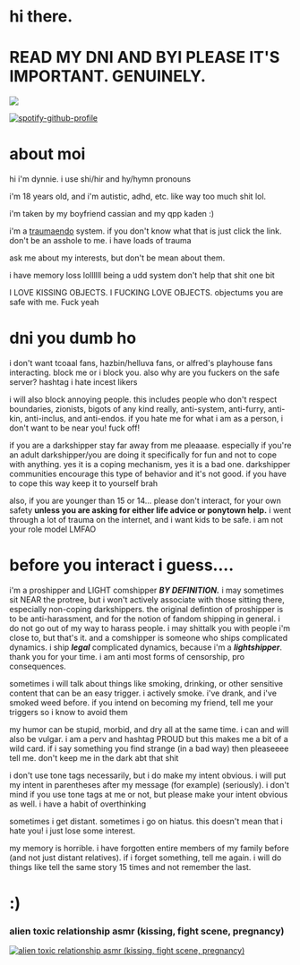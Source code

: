 # hi there.
# READ MY DNI AND BYI PLEASE IT'S IMPORTANT. GENUINELY.

![](https://komarev.com/ghpvc/?username=sanctifiedcybersex&abbreviated=true)

[![spotify-github-profile](https://spotify-github-profile.kittinanx.com/api/view?uid=4fp0asyhbo9h5rumcdu5tintk&cover_image=true&theme=default&show_offline=false&background_color=2c2c35&interchange=true&bar_color=dda1b3&bar_color_cover=false)](https://spotify-github-profile.kittinanx.com/api/view?uid=4fp0asyhbo9h5rumcdu5tintk&redirect=true)

# about moi

hi i'm dynnie. i use shi/hir and hy/hymn pronouns

i'm 18 years old, and i'm autistic, adhd, etc. like way too much shit lol.

i'm taken by my boyfriend cassian and my qpp kaden :)

i'm a [traumaendo](https://pluralpedia.org/w/TraumaEndo) system. if you don't know what that is just click the link. don't be an asshole to me. i have loads of trauma

ask me about my interests, but don't be mean about them.

i have memory loss lollllll being a udd system don't help that shit one bit

I LOVE KISSING OBJECTS. I FUCKING LOVE OBJECTS. objectums you are safe with me. Fuck yeah

# dni you dumb ho

i don't want tcoaal fans, hazbin/helluva fans, or alfred's playhouse fans interacting. block me or i block you. also why are you fuckers on the safe server? hashtag i hate incest likers

i will also block annoying people. this includes people who don't respect boundaries, zionists, bigots of any kind really, anti-system, anti-furry, anti-kin, anti-inclus, and anti-endos. if you hate me for what i am as a person, i don't want to be near you! fuck off!

if you are a darkshipper stay far away from me pleaaase. especially if you're an adult darkshipper/you are doing it specifically for fun and not to cope with anything. yes it is a coping mechanism, yes it is a bad one. darkshipper communities encourage this type of behavior and it's not good. if you have to cope this way keep it to yourself brah

also, if you are younger than 15 or 14... please don't interact, for your own safety **unless you are asking for either life advice or ponytown help.** i went through a lot of trauma on the internet, and i want kids to be safe. i am not your role model LMFAO

# before you interact i guess....

i'm a proshipper and LIGHT comshipper ***BY DEFINITION.*** i may sometimes sit NEAR the protree, but i won't actively associate with those sitting there, especially non-coping darkshippers. the original defintion of proshipper is to be anti-harassment, and for the notion of fandom shipping in general. i do not go out of my way to harass people. i may shittalk you with people i'm close to, but that's it. and a comshipper is someone who ships complicated dynamics. i ship ***legal*** complicated dynamics, because i'm a ***lightshipper***. thank you for your time. i am anti most forms of censorship, pro consequences.

sometimes i will talk about things like smoking, drinking, or other sensitive content that can be an easy trigger. i actively smoke. i've drank, and i've smoked weed before. if you intend on becoming my friend, tell me your triggers so i know to avoid them

my humor can be stupid, morbid, and dry all at the same time. i can and will also be vulgar. i am a perv and hashtag PROUD but this makes me a bit of a wild card. if i say something you find strange (in a bad way) then pleaseeee tell me. don't keep me in the dark abt that shit

i don't use tone tags necessarily, but i do make my intent obvious. i will put my intent in parentheses after my message (for example) (seriously). i don't mind if you use tone tags at me or not, but please make your intent obvious as well. i have a habit of overthinking

sometimes i get distant. sometimes i go on hiatus. this doesn't mean that i hate you! i just lose some interest.

my memory is horrible. i have forgotten entire members of my family before (and not just distant relatives). if i forget something, tell me again. i will do things like tell the same story 15 times and not remember the last. 

# :)

### alien toxic relationship asmr (kissing, fight scene, pregnancy)

[![alien toxic relationship asmr (kissing, fight scene, pregnancy)](https://img.youtube.com/vi/PSpCpDb95Bw/0.jpg)]([https://www.youtube.com/watch?v=VIDEO_ID](https://www.youtube.com/watch?v=PSpCpDb95Bw)](https://www.youtube.com/watch?v=PSpCpDb95Bw))
